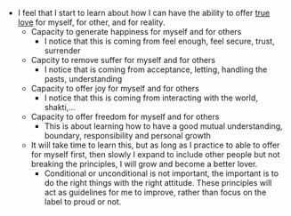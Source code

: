 - I feel that I start to learn about how I can have the ability to offer [true love](<true love.md>) for myself, for other, and for reality.
    - Capacity to generate happiness for myself and for others
        - I notice that this is coming from feel enough, feel secure, trust, surrender
    - Capcity to remove suffer for myself and for others
        - I notice that is coming from acceptance, letting, handling the pasts, understanding
    - Capacity to offer joy for myself and for others
        - I notice that this is coming from interacting with the world, shakti,...
    - Capacity to offer freedom for myself and for others
        - This is about learning how to have a good mutual understanding, boundary, responsibility and personal growth
    - It will take time to learn this, but as long as I practice to able to offer for myself first, then slowly I expand to include other people but not breaking the principles, I will grow and become a better lover.
        - Conditional or unconditional is not important, the important is to do the right things with the right attitude. These principles will act as guidelines for me to improve, rather than focus on the label to proud or not. 
